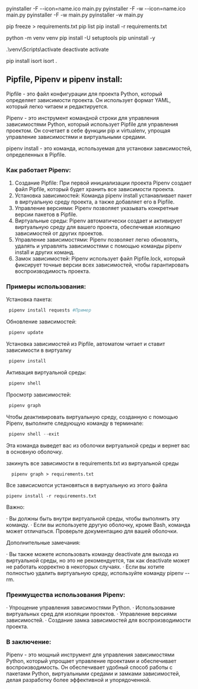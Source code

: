 pyinstaller -F --icon=name.ico main.py
pyinstaller -F -w --icon=name.ico main.py
pyinstaller -F -w main.py
pyinstaller -w main.py


pip freeze > requirements.txt
pip list
pip install -r requirements.txt

python -m venv venv
pip install -U setuptools
pip uninstall <module> -y

.\venv\Scripts\activate
deactivate
activate

pip install isort
isort .

## Pipfile, Pipenv и pipenv install:

Pipfile - это файл конфигурации для проекта Python, который определяет зависимости проекта. Он использует формат YAML, который легко читаем и редактируется.

Pipenv - это инструмент командной строки для управления зависимостями Python, который использует Pipfile для управления проектом. Он сочетает в себе функции  pip и virtualenv, упрощая управление зависимостями и виртуальными средами.

pipenv install - это команда, используемая для установки зависимостей, определенных в Pipfile.

### Как работает Pipenv:

1. Создание Pipfile:  При первой инициализации проекта Pipenv создает файл Pipfile, который будет хранить все зависимости проекта.
2. Установка зависимостей:  Команда pipenv install <package> устанавливает пакет в виртуальную среду проекта, а также добавляет его в Pipfile.
3. Управление версиями:  Pipenv позволяет указывать конкретные версии пакетов в Pipfile.
4. Виртуальные среды:  Pipenv автоматически создает и активирует виртуальную среду для вашего проекта, обеспечивая изоляцию зависимостей от других проектов.
5. Управление зависимостями:  Pipenv позволяет легко обновлять, удалять и управлять зависимостями с помощью команды pipenv install и других команд.
6. Замок зависимостей:  Pipenv использует файл Pipfile.lock, который фиксирует точные версии всех зависимостей, чтобы гарантировать воспроизводимость проекта.

### Примеры использования:

Установка пакета:
```py
 pipenv install requests #Пример
```

Обновление зависимостей:
```py
 pipenv update
 ```

Установка зависимостей из Pipfile, автоматом читает и ставит зависимости в виртуалку
```py
 pipenv install 
 ```

Активация виртуальной среды:
```py
 pipenv shell
 ```

Просмотр зависимостей:
```py
 pipenv graph
 ```

Чтобы деактивировать виртуальную среду, созданную с помощью Pipenv, выполните следующую команду в терминале:
```py
 pipenv shell --exit
  ```
  Эта команда выведет вас из оболочки виртуальной среды и вернет вас в основную оболочку.

  закинуть все зависимости в requirements.txt из виртуальной среды
```
  pipenv graph > requirements.txt
```

Все зависисмотси установяться  в виртуальную из этого файла
```
pipenv install -r requirements.txt
```


Важно:


· Вы должны быть внутри виртуальной среды, чтобы выполнить эту команду.
· Если вы используете другую оболочку, кроме Bash, команда может отличаться. Проверьте документацию для вашей оболочки.

Дополнительные замечания:

· Вы также можете использовать команду deactivate для выхода из виртуальной среды, но это не рекомендуется, так как deactivate может не работать корректно в некоторых случаях.
· Если вы хотите полностью удалить виртуальную среду, используйте команду pipenv --rm.

### Преимущества использования Pipenv:

· Упрощение управления зависимостями Python.
· Использование виртуальных сред для изоляции проектов.
· Управление версиями зависимостей.
· Создание замка зависимостей для воспроизводимости проекта.

### В заключение:

Pipenv - это мощный инструмент для управления зависимостями Python, который упрощает управление проектами и обеспечивает воспроизводимость. Он обеспечивает удобный способ работы с пакетами Python, виртуальными средами и замками зависимостей, делая разработку более эффективной и упорядоченной.